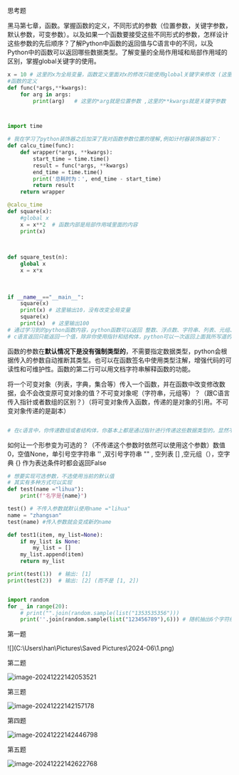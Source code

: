 思考题

黑马第七章，函数。掌握函数的定义，不同形式的参数（位置参数，关键字参数，默认参数，可变参数）。以及如果一个函数要接受这些不同形式的参数，怎样设计这些参数的先后顺序？了解Python中函数的返回值与C语言中的不同，以及Python中的函数可以返回哪些数据类型。了解变量的全局作用域和局部作用域的区别，掌握global关键字的使用。

```python
x = 10 # 这里的x为全局变量，函数定义里面对x的修改只能使用global关键字来修改 (这里x就相当于全局作用域)
#函数的定义
def func(*args,**kwargs):
    for arg in args:
        print(arg)   # 这里的*arg就是位置参数 ,这里的**kwargs就是关键字参数



import time

# 我在学习了python装饰器之后加深了我对函数参数位置的理解,例如计时器装饰器如下：
def calcu_time(func):
    def wrapper(*args, **kwargs):
        start_time = time.time()
        result = func(*args, **kwargs)
        end_time = time.time()
        print('总耗时为：', end_time - start_time)
        return result
    return wrapper

@calcu_time
def square(x):
    #global x 
    x = x**2  # 函数内部是局部作用域里面的内容
    print(x)
    
    

def square_test(n):
    global x
    x = x*x
    
 
 
if __name__=="__main__":   
    square(x)
    print(x) # 这里输出10，没有改变全局变量
    square(x)
    print(x)  # 这里输出100
# 通过学习到的python函数内容，python函数可以返回 整数、浮点数、字符串、列表、元组、字典、集合
# c语言返回只能返回一个值，除非你使用指针和结构体，python可以一次返回上面我所写道的所有python数据类型，显然这是python可以作为数据分析的绝对优势所在
```



函数的参数在**默认情况下是没有强制类型的**，不需要指定数据类型，python会根据传入的参数自动推断其类型。也可以在函数签名中使用类型注解，增强代码的可读性和可维护性。函数的第二行可以用文档字符串解释函数的功能。

将一个可变对象（列表，字典，集合等）传入一个函数，并在函数中改变修改数据，会不会改变原可变对象的值？不可变对象呢（字符串，元组等）？（跟C语言传入指针或者数组的区别？）（将可变对象传入函数，传递的是对象的引用。不可变对象传递的是副本）

```python

# 在c语言中，你传递数组或者结构体，你基本上都是通过指针进行传递这些数据类型的。显然不同的是，python属于标签语言，你的python中的赋值其实是数字id()里面的位置分配的地址，你传入的基本数据类型其实知识一个数值的副本，而不是应用，很难想cpp已经c一样传递出现内存泄漏等问题。

```



如何让一个形参变为可选的？（不传递这个参数时依然可以使用这个参数）数值0，空值None，单引号空字符串 '' ,双引号字符串 "" , 空列表 [] ,空元组（），空字典 {} 作为表达条件时都会返回False

```python
# 想要实现可选参数，不选使用当前的默认值
# 其实有多种方式可以实现
def test(name ="lihua"):
	print(f"名字是{name}")

test() # 不传入参数就默认使用name ="lihua"
name = "zhangsan"
test(name) #传入参数就会变成新的name

def test1(item, my_list=None):
    if my_list is None:
        my_list = [] 
    my_list.append(item)
    return my_list

print(test(1))  # 输出: [1]
print(test(2))  # 输出: [2] (而不是 [1, 2])


import random 
for _ in range(20):
    # print("".join(random.sample(list("1353535356")))
    print(''.join(random.sample(list("123456789"),6))) # 随机抽出6个字符组成随机数
```



第一题

![](C:\Users\han\Pictures\Saved Pictures\2024-06\1.png)

第二题

![image-20241222142053521](C:\Users\han\AppData\Roaming\Typora\typora-user-images\image-20241222142053521.png)

第三题

![image-20241222142157178](C:\Users\han\AppData\Roaming\Typora\typora-user-images\image-20241222142157178.png)

第四题

![image-20241222142446798](C:\Users\han\AppData\Roaming\Typora\typora-user-images\image-20241222142446798.png)

第五题

![image-20241222142622768](C:\Users\han\AppData\Roaming\Typora\typora-user-images\image-20241222142622768.png)



